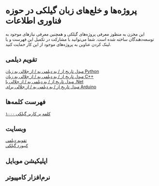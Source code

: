 # پروژه‌ها و خلع‌های زبان گیلکی در حوزه فناوری اطلاعات
این مخزن به منظوز معرفی پروژه‌های گیلکی و همچنین معرفی نیازهای موجود به توسعه‌دهندگان ساخته شده است. شما می‌توانید با مشارکت در تکمیل این فهرست و یا لینک کردن عناوین به پروژه‌های موجود از این کار حمایت کنید.

## تقویم دیلمی
[مبدل تاریخ از / به دیلمی به / از جلالی به زبان Python](https://github.com/Jangal/python-dilami-calendar)
<br/>
[مبدل تاریخ از / به دیلمی به / از جلالی به زبان C++](https://github.com/Jangal/Dilami-Calendar-C-)
<br/>
[مبدل تاریخ از / به دیلمی به / از جلالی با .Net](https://github.com/Jangal/Dilami-Calendar-.Net)
<br/>
[مبدل تاریخ از / به دیلمی به / از جلالی برای Arduino](https://github.com/Jangal/Dilami-Calendar-Arduino)
<br/>



## فهرست کلمه‌ها
[۱۰۰۰ کلمه پر کاربر گیلکی](https://github.com/LordArma/Top-1000-Words-in-Gilaki)
<br/>



## وبسایت
[تقویم دیلمی](https://giltime.ir/)
<br/>
[کیبورد گیلکی](https://gilakikeyboard.ir/)
<br/>


## اپلیکیشن موبایل


## نرم‌افزار کامپیوتر


